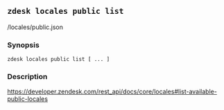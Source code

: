 ## `zdesk locales public list`

/locales/public.json

### Synopsis

    zdesk locales public list [ ... ]

### Description

https://developer.zendesk.com/rest_api/docs/core/locales#list-available-public-locales


